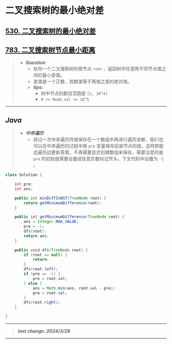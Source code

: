 # 二叉搜索树的最小绝对差

## [530. 二叉搜索树的最小绝对差](https://leetcode.cn/problems/minimum-absolute-difference-in-bst/)

## [783. 二叉搜索树节点最小距离](https://leetcode.cn/problems/minimum-distance-between-bst-nodes/)

> - ***Question***
>   - 给你一个二叉搜索树的根节点 `root` ，返回树中任意两不同节点值之间的最小差值。
>   - 差值是一个正数，其数值等于两值之差的绝对值。
>   - ***tips:***
>     - 树中节点的数目范围是 `[2, 10^4]`
>     - `0 <= Node.val <= 10^5`

---

## *Java*

> - ***中序遍历***
>   - 经过一次中序遍历将值保存在一个数组中再进行遍历求解，我们也可以在中序遍历的过程中用 `pre` 变量保存前驱节点的值，这样即能边遍历边更新答案，不再需要显式创建数组来保存，需要注意的是 `pre` 的初始值需要设置成任意负数标记开头，下文代码中设置为 `-1` 。

```java
class Solution {

    int pre;
    int ans;

    public int minDiffInBST(TreeNode root) {
        return getMinimumDifference(root);
    }

    public int getMinimumDifference(TreeNode root) {
        ans = Integer.MAX_VALUE;
        pre = -1;
        dfs(root);
        return ans;
    }

    public void dfs(TreeNode root) {
        if (root == null) {
            return;
        }
        dfs(root.left);
        if (pre == -1) {
            pre = root.val;
        } else {
            ans = Math.min(ans, root.val - pre);
            pre = root.val;
        }
        dfs(root.right);
    }

}
```

---

> ***last change: 2024/3/28***

---
